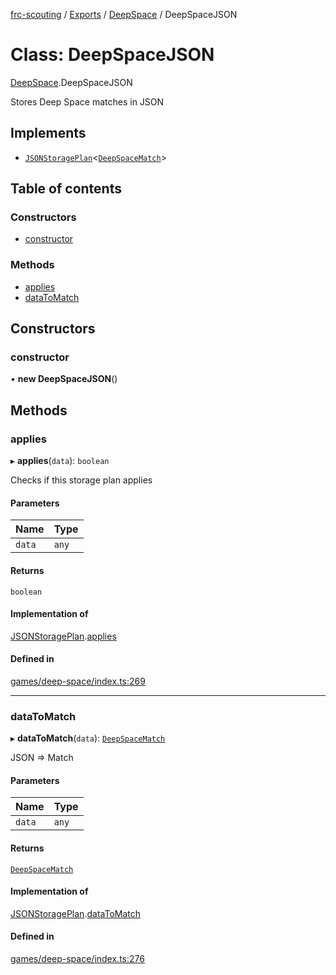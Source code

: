 [frc-scouting](../README.md) / [Exports](../modules.md) / [DeepSpace](../modules/DeepSpace.md) / DeepSpaceJSON

# Class: DeepSpaceJSON

[DeepSpace](../modules/DeepSpace.md).DeepSpaceJSON

Stores Deep Space matches in JSON

## Implements

- [`JSONStoragePlan`](../interfaces/JSONStoragePlan.md)<[`DeepSpaceMatch`](DeepSpace.DeepSpaceMatch.md)\>

## Table of contents

### Constructors

- [constructor](DeepSpace.DeepSpaceJSON.md#constructor)

### Methods

- [applies](DeepSpace.DeepSpaceJSON.md#applies)
- [dataToMatch](DeepSpace.DeepSpaceJSON.md#datatomatch)

## Constructors

### constructor

• **new DeepSpaceJSON**()

## Methods

### applies

▸ **applies**(`data`): `boolean`

Checks if this storage plan applies

#### Parameters

| Name | Type |
| :------ | :------ |
| `data` | `any` |

#### Returns

`boolean`

#### Implementation of

[JSONStoragePlan](../interfaces/JSONStoragePlan.md).[applies](../interfaces/JSONStoragePlan.md#applies)

#### Defined in

[games/deep-space/index.ts:269](https://github.com/BREAD5940/frc-scouting/blob/a48c676/src/games/deep-space/index.ts#L269)

___

### dataToMatch

▸ **dataToMatch**(`data`): [`DeepSpaceMatch`](DeepSpace.DeepSpaceMatch.md)

JSON => Match

#### Parameters

| Name | Type |
| :------ | :------ |
| `data` | `any` |

#### Returns

[`DeepSpaceMatch`](DeepSpace.DeepSpaceMatch.md)

#### Implementation of

[JSONStoragePlan](../interfaces/JSONStoragePlan.md).[dataToMatch](../interfaces/JSONStoragePlan.md#datatomatch)

#### Defined in

[games/deep-space/index.ts:276](https://github.com/BREAD5940/frc-scouting/blob/a48c676/src/games/deep-space/index.ts#L276)
